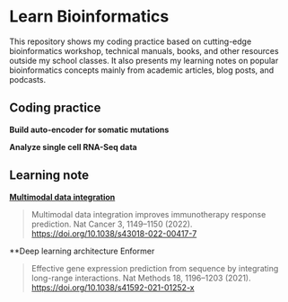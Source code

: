# Learn Bioinformatics

This repository shows my coding practice based on cutting-edge bioinformatics workshop, technical manuals, books, and other resources outside my school classes. It also presents my learning notes on popular bioinformatics concepts mainly from academic articles, blog posts, and podcasts.

## Coding practice
**Build auto-encoder for somatic mutations**

**Analyze single cell RNA-Seq data**


## Learning note
**[Multimodal data integration](Note_MultimodalDataIntegration.md)**

> Multimodal data integration improves immunotherapy response prediction. Nat Cancer 3, 1149–1150 (2022). https://doi.org/10.1038/s43018-022-00417-7

**Deep learning architecture Enformer

> Effective gene expression prediction from sequence by integrating long-range interactions. Nat Methods 18, 1196–1203 (2021). https://doi.org/10.1038/s41592-021-01252-x
